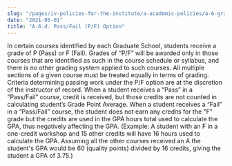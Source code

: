 ```yaml
---
slug: "/pages/iv-policies-for-the-institute/a-academic-policies/a-6-grades-credits-and-academic-policies/a-6-d-pass-fail-p-f-option"
date: "2021-05-01"
title: "A.6.d. Pass/Fail (P/F) Option"
---
```


In certain courses identified by each Graduate School, students receive a grade of P (Pass) or F (Fail). Grades of “P/F” will be awarded only in those courses that are identified as such in the course schedule or syllabus, and there is no other grading system applied to such courses. All multiple sections of a given course must be treated equally in terms of grading. Criteria determining passing work under the P/F option are at the discretion of the instructor of record. When a student receives a “Pass” in a “Pass/Fail” course, credit is received, but those credits are not counted in calculating student’s Grade Point Average. When a student receives a “Fail” in a “Pass/Fail” course, the student does not earn any credits for the "F" grade but the credits are used in the GPA hours total used to calculate the GPA, thus negatively affecting the GPA. (Example: A student with an F in a one-credit workshop and 15 other credits will have 16 hours used to calculate the GPA. Assuming all the other courses received an A the student's GPA would be 60 (quality points) divided by 16 credits, giving the student a GPA of 3.75.)
